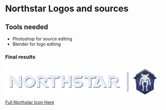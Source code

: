 # Northstar Logos and sources

## Tools needed

- Photoshop for source editing
- Blender for logo editing

### Final results

![Northstar Icon with text](images/logo/NorthstarLOGO_FULL.png)\
[Full Northstar Icon Here](images/logo/NorthstarLOGO.png)
